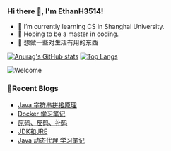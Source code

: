 ### Hi there 👋, I'm EthanH3514!

- 🌱 I’m currently learning CS in Shanghai University.
- 🎈 Hoping to be a master in coding.
- 🧐 想做一些对生活有用的东西

[![Anurag's GitHub stats](https://github-readme-stats.vercel.app/api?username=EthanH3514&show_icons=true&theme=tokyonight)](https://github.com/anuraghazra/github-readme-stats)
[![Top Langs](https://github-readme-stats.vercel.app/api/top-langs/?username=EthanH3514&layout=compact)](https://github.com/anuraghazra/github-readme-stats)

![Welcome](https://www.ipip5.com/ipimg)

### **📝Recent Blogs**
<!-- BLOG-POST-LIST:START -->
- [Java 字符串拼接原理](https://ethanh3514.github.io/2024/03/22/Java-%E5%AD%97%E7%AC%A6%E4%B8%B2%E6%8B%BC%E6%8E%A5%E5%8E%9F%E7%90%86/)
- [Docker 学习笔记](https://ethanh3514.github.io/2024/03/21/Docker-%E5%AD%A6%E4%B9%A0%E7%AC%94%E8%AE%B0/)
- [原码、反码、补码](https://ethanh3514.github.io/2024/03/20/%E5%8E%9F%E7%A0%81%E3%80%81%E5%8F%8D%E7%A0%81%E3%80%81%E8%A1%A5%E7%A0%81/)
- [JDK和JRE](https://ethanh3514.github.io/2024/03/20/JDK%E5%92%8CJRE/)
- [Java 动态代理 学习笔记](https://ethanh3514.github.io/2024/03/20/Java-%E5%8A%A8%E6%80%81%E4%BB%A3%E7%90%86-%E5%AD%A6%E4%B9%A0%E7%AC%94%E8%AE%B0/)
<!-- BLOG-POST-LIST:END -->
